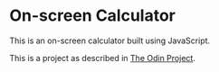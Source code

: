 # On-screen Calculator
This is an on-screen calculator built using JavaScript.


This is a project as described in [The Odin Project](http://www.theodinproject.com/courses/javascript-and-jquery/lessons/on-screen-calculator).
